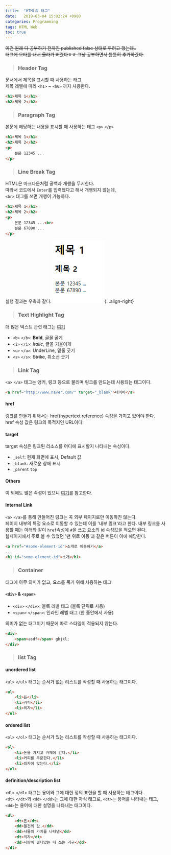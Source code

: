```yaml
---
title:  "HTML의 태그"
date:   2019-03-04 15:02:24 +0900
categories: Programming
tags: HTML Web
toc: true
---
```


~~이건 원래 다 공부하기 전까진 published false 상태로 두려고 했는데..  
태그에 오타를 내서 올라가 버렸다ㅎㅎ 그냥 공부하면서 틈틈히 추가하겠다.~~
  
> ### Header Tag

문서에서 제목을 표시할 때 사용하는 태그  
제목 레벨에 따라 `<h1>` ~ `<h6>` 까지 사용한다.  

```html
<h1>제목 1</h1>
<h2>제목 2</h2>
```

> ### Paragraph Tag

본문에 해당하는 내용을 표시할 때 사용하는 태그 `<p>` `</p>`

```html
<h1>제목 1</h1>
<h2>제목 2</h2>
<p>
	본문 12345 ...
</p>
```

> ### Line Break Tag

HTML은 마크다운처럼 공백과 개행을 무시한다.  
따라서 코드에서 `Enter`를 입력했다고 해서 개행되지 않는데,  
`<br>` 태그를 쓰면 개행이 가능하다.  

```html
<h1>제목 1</h1>
<h2>제목 2</h2>
<p>
	본문 12345 ...<br>
	본문 67890 ...
</p>
```

실행 결과는 우측과 같다.
![html_tag](/assets/images/html_tag.PNG){: .align-right}

> ### Text Highlight Tag

더 많은 텍스트 관련 태그는 [여기](https://developer.mozilla.org/en-US/docs/Web/HTML/Element#Inline_text_semantics)

- `<b>` `</b>`: **Bold**, 글꼴 굵게
- `<i>` `</i>`: _Italic_, 글꼴 기울이게
- `<u>` `</u>`: UnderLine, 밑줄 긋기
- `<s>` `</s>`: ~~Strike~~, 취소선 긋기

> ### Link Tag

`<a>` `</a>` 태그는 앵커, 링크 등으로 불리며 링크를 만드는데 사용되는 태그이다.  

```html
<a href="http://www.naver.com/" target="_blank">네이버</a>
```

#### href 

링크를 만들기 위해서는 href(hypertext reference) 속성을 가지고 있어야 한다.  
href 속성 값은 링크의 목적지인 URL이다.  

#### target 

target 속성은 링크된 리소스를 어디에 표시할지 나타내는 속성이다.  
- `_self`: 현재 화면에 표시, Default 값
- `_blank`: 새로운 창에 표시
- `_parent` `top`

#### Others

이 외에도 많은 속성이 있으니 [여기](https://developer.mozilla.org/en-US/docs/Web/HTML/Element/a)를 참고한다.

#### Internal Link

`<a>` `</a>`를 통해 만들어진 링크는 꼭 외부 페이지로만 이동하진 않는다.  
페이지 내부의 특정 요소로 이동할 수 있는데 이를 '내부 링크'라고 한다.
내부 링크를 사용할 때는 아래와 같이 `href`속성에  `#`을 쓰고 요소의 id 속성값을 적으면 된다.  
웹페이지에서 주로 볼 수 있었던 '맨 위로 이동'과 같은 버튼이 이에 해당한다.  

```html
<a href="#some-element-id">소개로 이동하기</a>
...
<h1 id="some-element-id">소개</h1>
```

> ### Container

태그에 아무 의미가 없고, 요소를 묶기 위해 사용하는 태그  

#### `<div>` & `<span>`

- `<div>` `</div>`: 블록 레벨 태그 (블록 단위로 사용)  
- `<span>` `</span>`: 인라인 레벨 태그 (한 줄안에서 사용)  
  
의미가 없는 태그이기 때문에 따로 스타일이 적용되지 않는다.  

```html
<div>
	<span>asdf</span> ghjkl;
</div>
```

> ### list Tag

#### unordered list

`<ul>` `</ul>` 태그는 순서가 없는 리스트를 작성할 때 사용하는 태그이다.  

```html
<ul>
    <li>돈</li>
    <li>커피</li>
    <li>의자</li>
</ul>
```

#### ordered list

`<ol>` `</ol>` 태그는 순서가 있는 리스트를 작성할 때 사용하는 태그이다.  

```html
<ol>
    <li>돈을 가지고 카페에 간다.</li>
    <li>커피를 주문한다.</li>
    <li>의자에 앉는다.</li>
</ol>
```

#### definition/description list

`<dl>` `</dl>` 태그는 용어와 그에 대한 정의 표현을 할 때 사용하는 태그이다.  
`<dt>` `</dt>`와 `<dd>` `</dd>`는 그에 대한 자식 태그로, `<dt>`는 용어를 나타내는 태그, `<dd>`는 용어에 대한 설명을 나타내는 태그이다.  
    
```html
<dl>
    <dt>돈</dt>
    <dd>물건의 값.</dd>
    <dd>사물의 가치를 나타냄</dd>
    <dt>의자</dt>
    <dd>사람이 걸터앉는 데 쓰는 기구</dd>
</dl>
```